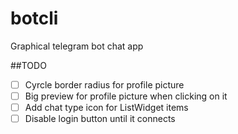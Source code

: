 # botcli
Graphical telegram bot chat app

##TODO

- [ ] Cyrcle border radius for profile picture
- [ ] Big preview for profile picture when clicking on it
- [ ] Add chat type icon for ListWidget items
- [ ] Disable login button until it connects
